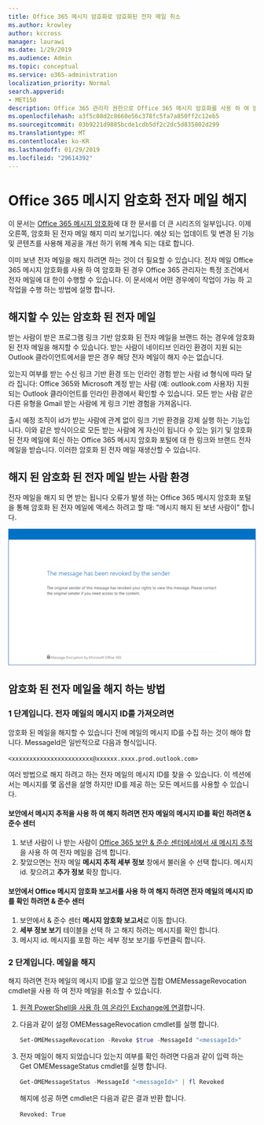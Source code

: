 ```yaml
---
title: Office 365 메시지 암호화로 암호화된 전자 메일 취소
ms.author: krowley
author: kccross
manager: laurawi
ms.date: 1/29/2019
ms.audience: Admin
ms.topic: conceptual
ms.service: o365-administration
localization_priority: Normal
search.appverid:
- MET150
description: Office 365 관리자 권한으로 Office 365 메시지 암호화를 사용 하 여 암호화 된 특정 전자 메일을 취소할 수 있습니다.
ms.openlocfilehash: a3f5c08d2c8660e56c378fc5fa7a850ff2c12eb5
ms.sourcegitcommit: 03b9221d9885bcde1cdb5df2c2dc5d835802d299
ms.translationtype: MT
ms.contentlocale: ko-KR
ms.lasthandoff: 01/29/2019
ms.locfileid: "29614392"
---
```

# <a name="office-365-message-encryption-email-revocation"></a>Office 365 메시지 암호화 전자 메일 해지

이 문서는 [Office 365 메시지 암호화](ome.md)에 대 한 문서를 더 큰 시리즈의 일부입니다. 이제 오른쪽, 암호화 된 전자 메일 해지 미리 보기입니다. 예상 되는 업데이트 및 변경 된 기능 및 콘텐츠를 사용해 제공을 개선 하기 위해 계속 되는 대로 합니다.

이미 보낸 전자 메일을 해지 하려면 하는 것이 더 필요할 수 있습니다. 전자 메일 Office 365 메시지 암호화를 사용 하 여 암호화 된 경우 Office 365 관리자는 특정 조건에서 전자 메일에 대 한이 수행할 수 있습니다. 이 문서에서 어떤 경우에이 작업이 가능 하 고 작업을 수행 하는 방법에 설명 합니다.
  
## <a name="encrypted-emails-that-you-can-revoke"></a>해지할 수 있는 암호화 된 전자 메일

받는 사람이 받은 프로그램 링크 기반 암호화 된 전자 메일을 브랜드 하는 경우에 암호화 된 전자 메일을 해지할 수 있습니다. 받는 사람이 네이티브 인라인 환경이 지원 되는 Outlook 클라이언트에서을 받은 경우 해당 전자 메일이 해지 수는 없습니다.

있는지 여부를 받는 수신 링크 기반 환경 또는 인라인 경험 받는 사람 id 형식에 따라 달라 집니다: Office 365와 Microsoft 계정 받는 사람 (예: outlook.com 사용자) 지원 되는 Outlook 클라이언트를 인라인 환경에서 확인할 수 있습니다. 모든 받는 사람 같은 다른 유형을 Gmail 받는 사람에 게 링크 기반 경험을 가져옵니다.

출시 예정 조직이 id가 받는 사람에 관계 없이 링크 기반 환경을 강제 실행 하는 기능입니다. 이와 같은 방식이으로 모든 받는 사람에 게 자신이 됩니다 수 있는 읽기 및 암호화 된 전자 메일에 회신 하는 Office 365 메시지 암호화 포털에 대 한 링크와 브랜드 전자 메일을 받습니다. 이러한 암호화 된 전자 메일 재생산할 수 있습니다.
  
## <a name="recipient-experience-for-revoked-encrypted-emails"></a>해지 된 암호화 된 전자 메일 받는 사람 환경

전자 메일을 해지 되 면 받는 됩니다 오류가 발생 하는 Office 365 메시지 암호화 포털을 통해 암호화 된 전자 메일에 액세스 하려고 할 때: "메시지 해지 된 보낸 사람이" 합니다.

![해지 된 암호화 된 전자 메일을 보여주는 스크린샷](media/revoked-encrypted-email.png)

## <a name="how-to-revoke-an-encrypted-email"></a>암호화 된 전자 메일을 해지 하는 방법

### <a name="step-1-obtain-the-message-id-of-the-email"></a>1 단계입니다. 전자 메일의 메시지 ID를 가져오려면

암호화 된 메일을 해지할 수 있습니다 전에 메일의 메시지 ID를 수집 하는 것이 해야 합니다. MessageId은 일반적으로 다음과 형식입니다.

`<xxxxxxxxxxxxxxxxxxxxxxx@xxxxxx.xxxx.prod.outlook.com>`  

여러 방법으로 해지 하려고 하는 전자 메일의 메시지 ID를 찾을 수 있습니다. 이 섹션에서는 메시지를 몇 옵션을 설명 하지만 ID를 제공 하는 모든 메서드를 사용할 수 있습니다.

#### <a name="to-identify-the-message-id-of-the-email-you-want-to-revoke-by-using-message-trace-in-the-security-amp-compliance-center"></a>보안에서 메시지 추적을 사용 하 여 해지 하려면 전자 메일의 메시지 ID를 확인 하려면 &amp; 준수 센터

1. 보낸 사람이 나 받는 사람이 [Office 365 보안 & 준수 센터에서에서 새 메시지 추적](https://blogs.technet.microsoft.com/exchange/2018/05/02/new-message-trace-in-office-365-security-compliance-center/)을 사용 하 여 전자 메일을 검색 합니다.
2. 찾았으면는 전자 메일 **메시지 추적 세부 정보** 창에서 불러올 수 선택 합니다. 메시지 id. 찾으려고 **추가 정보** 확장 합니다.

#### <a name="to-identify-the-message-id-of-the-email-you-want-to-revoke-by-using-office-message-encryption-reports-in-the-security-amp-compliance-center"></a>보안에서 Office 메시지 암호화 보고서를 사용 하 여 해지 하려면 전자 메일의 메시지 ID를 확인 하려면 &amp; 준수 센터

1. 보안에서 &amp; 준수 센터 **메시지 암호화 보고서**로 이동 합니다.
2. **세부 정보 보기** 테이블을 선택 하 고 해지 하려는 메시지를 확인 합니다.
3. 메시지 id. 메시지를 포함 하는 세부 정보 보기를 두번클릭 합니다.

### <a name="step-2-revoke-the-mail"></a>2 단계입니다. 메일을 해지  

해지 하려면 전자 메일의 메시지 ID를 알고 있으면 집합 OMEMessageRevocation cmdlet을 사용 하 여 전자 메일을 취소할 수 있습니다.

1. [원격 PowerShell을 사용 하 여 온라인 Exchange에 연결](https://docs.microsoft.com/powershell/exchange/exchange-online/connect-to-exchange-online-powershell/connect-to-exchange-online-powershell?view=exchange-ps)합니다.

2. 다음과 같이 설정 OMEMessageRevocation cmdlet를 실행 합니다.

    ```powershell
    Set-OMEMessageRevocation -Revoke $true -MessageId "<messageId>"
    ```  

3. 전자 메일이 해지 되었습니다 있는지 여부를 확인 하려면 다음과 같이 입력 하는 Get OMEMessageStatus cmdlet를 실행 합니다.

    ```powershell
    Get-OMEMessageStatus -MessageId "<messageId>" | fl Revoked
    ```  
    해지에 성공 하면 cmdlet은 다음과 같은 결과 반환 합니다.  

    `Revoked: True`
